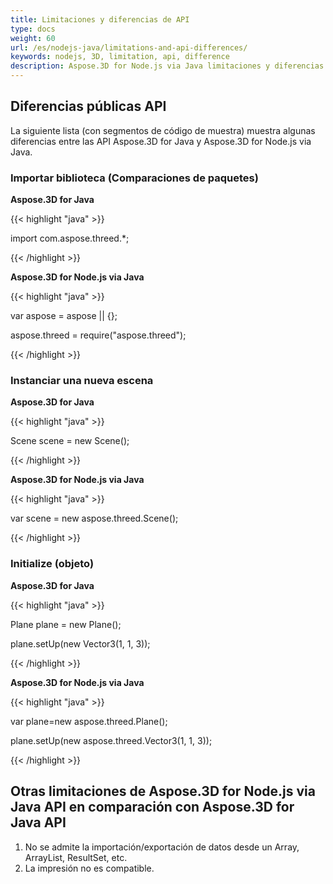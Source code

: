 ```yaml
---
title: Limitaciones y diferencias de API
type: docs
weight: 60
url: /es/nodejs-java/limitations-and-api-differences/
keywords: nodejs, 3D, limitation, api, difference
description: Aspose.3D for Node.js via Java limitaciones y diferencias de api
---
```

##  **Diferencias públicas API**
La siguiente lista (con segmentos de código de muestra) muestra algunas diferencias entre las API Aspose.3D for Java y Aspose.3D for Node.js via Java.
###  **Importar biblioteca (Comparaciones de paquetes)**

**Aspose.3D for Java**

{{< highlight "java" >}}

 import com.aspose.threed.*;

{{< /highlight >}}


**Aspose.3D for Node.js via Java**

{{< highlight "java" >}}

var aspose = aspose || {};

aspose.threed = require("aspose.threed");

{{< /highlight >}}
###  **Instanciar una nueva escena**

**Aspose.3D for Java**

{{< highlight "java" >}}

 Scene scene = new Scene();

{{< /highlight >}}


**Aspose.3D for Node.js via Java**

{{< highlight "java" >}}

var scene = new aspose.threed.Scene();

{{< /highlight >}}
###  **Initialize (objeto)**

**Aspose.3D for Java**

{{< highlight "java" >}}

Plane plane = new Plane();

plane.setUp(new Vector3(1, 1, 3));

{{< /highlight >}}

**Aspose.3D for Node.js via Java**

{{< highlight "java" >}}

var plane=new aspose.threed.Plane();

plane.setUp(new aspose.threed.Vector3(1, 1, 3));

{{< /highlight >}}

##  **Otras limitaciones de Aspose.3D for Node.js via Java API en comparación con Aspose.3D for Java API**
1. No se admite la importación/exportación de datos desde un Array, ArrayList, ResultSet, etc.
1. La impresión no es compatible.

